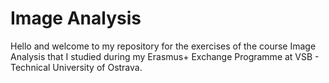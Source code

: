 # Image Analysis

Hello and welcome to my repository for the exercises of the course Image Analysis that I studied during my Erasmus+ Exchange Programme at VSB - Technical University of Ostrava.
